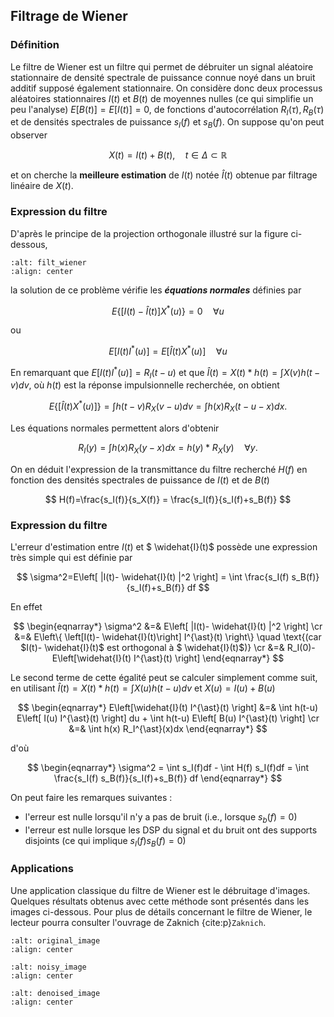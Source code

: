 ## Filtrage de Wiener

### Définition

Le filtre de Wiener est un filtre qui permet de débruiter un signal aléatoire stationnaire de densité spectrale de puissance connue  noyé dans un bruit additif supposé également stationnaire. On considère donc deux processus aléatoires stationnaires $I(t)$ et $B(t)$  de moyennes nulles (ce qui simplifie un peu l'analyse) $E[B(t)]=E[I(t)]=0$, de fonctions d'autocorrélation $R_I(\tau), R_B(\tau)$ et de densités spectrales de puissance $s_I(f)$ et $s_B(f)$. On suppose qu'on peut observer

$$
X(t)=I(t)+B(t), \quad t \in \Delta \subset \mathbb{R}
$$

et on cherche la **meilleure estimation** de $I(t)$ notée $\widehat{I}(t)$ obtenue par filtrage linéaire de $X(t)$. 


### Expression du filtre

D'après le principe de la projection orthogonale illustré sur la figure ci-dessous, 


```{image} figure_Wiener.png
:alt: filt_wiener
:align: center
```


la solution de ce problème vérifie les ***équations normales*** définies par

$$
E\left\{ \left[I(t)- \widehat{I}(t) \right] X^{\ast}(u)\right\}=0 \quad \forall u
$$

ou

$$
E\left[I(t) I^{\ast}(u)\right] = E\left[\widehat{I}(t)
X^{\ast}(u)\right] \quad \forall u \label{normal}
$$


En remarquant que $E\left[I(t) I^{\ast}(u)\right] =R_I(t-u)$ et que $\widehat{I}(t)=X(t)*h(t)=\int X(v) h(t-v)dv$, où $h(t)$ est la réponse impulsionnelle recherchée, on obtient

$$
E\left\{ \left[ \widehat{I}(t) X^{\ast} (u)\right]\right\} = \int h(t-v) R_X(v-u)dv  =  \int h(x) R_X(t-u-x)dx.
$$

Les équations normales permettent alors d'obtenir

$$
 R_I(y)=\int h(x) R_X(y-x)dx = h(y) \ast R_X(y) \quad \forall y.
$$

On en déduit l'expression de la transmittance du filtre recherché $H(f)$ en fonction des densités spectrales de puissance de $I(t)$ et de $B(t)$

$$
H(f)=\frac{s_I(f)}{s_X(f)} = \frac{s_I(f)}{s_I(f)+s_B(f)}
$$

### Expression du filtre

L'erreur d'estimation entre $I(t)$ et $ \widehat{I}(t)$ possède une expression très simple qui est définie par

$$
\sigma^2=E\left[ |I(t)- \widehat{I}(t) |^2 \right]  = \int \frac{s_I(f) s_B(f)}{s_I(f)+s_B(f)} df
$$

En effet

$$
\begin{eqnarray*}
\sigma^2 &=& E\left[ |I(t)- \widehat{I}(t) |^2 \right] \cr
 &=& E\left\{ \left[I(t)- \widehat{I}(t)\right]  I^{\ast}(t) \right\} \quad \text{(car $I(t)- \widehat{I}(t)$ est orthogonal à $ \widehat{I}(t)$)} \cr 
 &=&  R_I(0)-E\left[\widehat{I}(t) I^{\ast}(t) \right]
\end{eqnarray*}
$$

Le second terme de cette égalité peut se calculer simplement comme suit, en utilisant $\widehat{I}(t)=X(t)*h(t)=\int X(u) h(t-u)dv$ et $X(u)=I(u)+B(u)$

$$
\begin{eqnarray*}
E\left[\widehat{I}(t) I^{\ast}(t) \right] &=& \int h(t-u) E\left[
I(u) I^{\ast}(t) \right] du + \int h(t-u) E\left[ B(u)
I^{\ast}(t) \right] \cr
 &=&
\int h(x) R_I^{\ast}(x)dx
\end{eqnarray*}
$$

d'où

$$
\begin{eqnarray*}
\sigma^2 = \int s_I(f)df  - \int H(f) s_I(f)df = \int \frac{s_I(f) s_B(f)}{s_I(f)+s_B(f)} df
\end{eqnarray*}
$$

On peut faire les remarques suivantes :

- l'erreur est nulle lorsqu'il n'y a pas de bruit (i.e., lorsque $s_b(f)=0$)
- l'erreur est nulle lorsque les DSP du signal et du bruit ont des supports disjoints  (ce qui implique $s_I(f)s_B(f)=0$)


### Applications

Une application classique du filtre de Wiener est le débruitage d'images. Quelques résultats obtenus avec cette méthode sont présentés dans les images ci-dessous. Pour plus de détails concernant le filtre de Wiener, le lecteur pourra consulter l'ouvrage de Zaknich {cite:p}`Zaknich`.

```{image} original_image.png
:alt: original_image
:align: center
```
```{image} noisy_image.png
:alt: noisy_image
:align: center
```
```{image} denoised_image.png
:alt: denoised_image
:align: center
```


